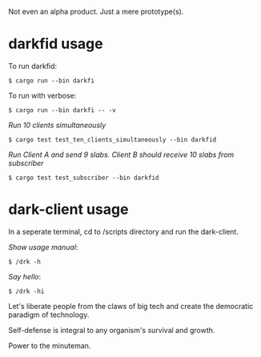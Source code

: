 Not even an alpha product. Just a mere prototype(s).

# darkfid usage

To run darkfid:

```console
$ cargo run --bin darkfi
```

To run with verbose:

```console
$ cargo run --bin darkfi -- -v
```

*Run 10 clients simultaneously*

```console
$ cargo test test_ten_clients_simultaneously --bin darkfid
```

*Run Client A and send 9 slabs. Client B should receive 10 slabs from subscriber*

```console
$ cargo test test_subscriber --bin darkfid
```

# dark-client usage

In a seperate terminal, cd to /scripts directory and run the dark-client.

*Show usage manual*:

```console
$ /drk -h
```

*Say hello*:

```console
$ /drk -hi
```

Let's liberate people from the claws of big tech and create the democratic paradigm of technology.

Self-defense is integral to any organism's survival and growth.

Power to the minuteman.

